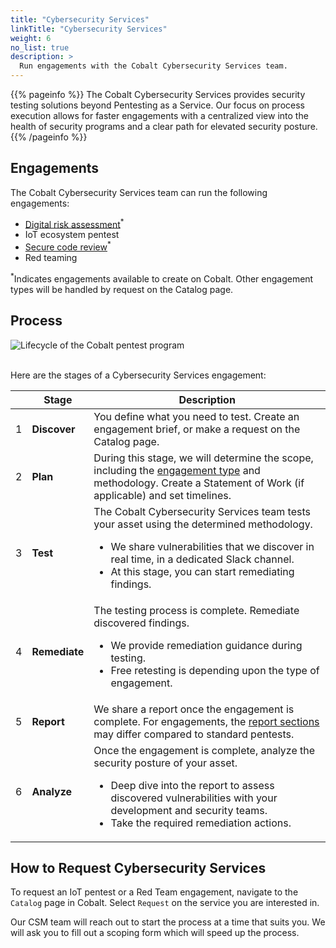 ```yaml
---
title: "Cybersecurity Services"
linkTitle: "Cybersecurity Services"
weight: 6
no_list: true
description: >
  Run engagements with the Cobalt Cybersecurity Services team.
---
```


{{% pageinfo %}}
The Cobalt Cybersecurity Services provides security testing solutions beyond Pentesting as a Service. Our focus on process execution allows for faster engagements with a centralized view into the health of security programs and a clear path for elevated security posture.
{{% /pageinfo %}}

## Engagements

The Cobalt Cybersecurity Services team can run the following engagements:

- [Digital risk assessment](/platform-deep-dive/engagements/digital-risk-assessment/)<sup>*</sup>
- IoT ecosystem pentest
- [Secure code review](/platform-deep-dive/engagements/secure-code-review/)<sup>*</sup>
- Red teaming

<sup>*</sup>Indicates engagements available to create on Cobalt. Other engagement types will be handled by request on the Catalog page.

## Process

![Lifecycle of the Cobalt pentest program](/deepdive/PentestProcessFlow.png "Lifecycle of the Cobalt pentest program")
<br><br>

Here are the stages of a Cybersecurity Services engagement:

| | Stage | Description |
|---|---|---|
| 1 | **Discover** | You define what you need to test. Create an engagement brief, or make a request on the Catalog page.  |
| 2 | **Plan** | During this stage, we will determine the scope, including the [engagement type](#pentest-engagements) and methodology. Create a Statement of Work (if applicable) and set timelines. |
| 3 | **Test** | The Cobalt Cybersecurity Services team tests your asset using the determined methodology.<ul><li>We share vulnerabilities that we discover in real time, in a dedicated Slack channel.</li><li>At this stage, you can start remediating findings.</li></ul> |
| 4 | **Remediate** | The testing process is complete. Remediate discovered findings.<ul><li>We provide remediation guidance during testing.</li><li>Free retesting is depending upon the type of engagement.</li></ul> |
| 5 | **Report** | We share a report once the engagement is complete. For engagements, the [report sections](/platform-deep-dive/pentests/reports/report-contents/) may differ compared to standard pentests. |
| 6 | **Analyze** | Once the engagement is complete, analyze the security posture of your asset.<ul><li>Deep dive into the report to assess discovered vulnerabilities with your development and security teams.</li><li>Take the required remediation actions.</li></ul> |

## How to Request Cybersecurity Services

To request an IoT pentest or a Red Team engagement, navigate to the `Catalog` page in Cobalt. Select `Request` on the service you are interested in.

Our CSM team will reach out to start the process at a time that suits you. We will ask you to fill out a scoping form which will speed up the process.
